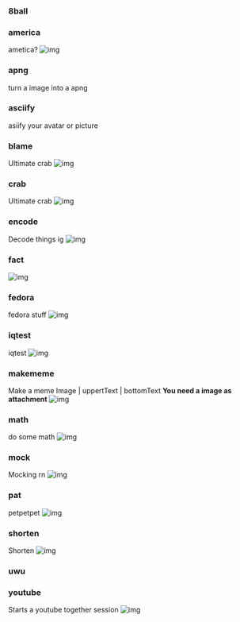 <div>

### 8ball



</div>

<div>

### america
ametica?
![img](https://raw.githubusercontent.com/malilbot/backend/main/images/AMERICA.png)

</div>

<div>

### apng
turn a image into a apng


</div>

<div>

### asciify
asiify your avatar or picture


</div>

<div>

### blame
Ultimate crab
![img](https://raw.githubusercontent.com/malilbot/backend/main/images/BLAME.png)

</div>

<div>

### crab
Ultimate crab
![img](https://raw.githubusercontent.com/malilbot/backend/main/images/CRAB.png)

</div>

<div>

### encode
Decode things ig
![img](https://raw.githubusercontent.com/malilbot/backend/main/images/ENCODE.png)

</div>

<div>

### fact

![img](https://raw.githubusercontent.com/malilbot/backend/main/images/FACT.png)

</div>

<div>

### fedora
fedora stuff
![img](https://raw.githubusercontent.com/malilbot/backend/main/images/FEDORA.png)

</div>

<div>

### iqtest
iqtest
![img](https://raw.githubusercontent.com/malilbot/backend/main/images/IQTEST.png)

</div>

<div>

### makememe
Make a meme
Image | uppertText | bottomText
**You need a image as attachment**
![img](https://raw.githubusercontent.com/malilbot/backend/main/images/MAKEMEME.png)

</div>

<div>

### math
do some math
![img](https://raw.githubusercontent.com/malilbot/backend/main/images/MATH.png)

</div>

<div>

### mock
Mocking rn
![img](https://raw.githubusercontent.com/malilbot/backend/main/images/MOCK.png)

</div>

<div>

### pat
petpetpet
![img](https://raw.githubusercontent.com/malilbot/backend/main/images/PAT.png)

</div>

<div>

### shorten
Shorten
![img](https://raw.githubusercontent.com/malilbot/backend/main/images/SHORTEN.png)

</div>

<div>

### uwu



</div>

<div>

### youtube
Starts a youtube together session
![img](https://raw.githubusercontent.com/malilbot/backend/main/images/YOUTUBE.png)

</div>